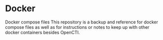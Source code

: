 # Docker
Docker compose files
This repository is a backup and reference for docker compose files as well as for instructions or notes to keep up with other docker containers besides OpenCTI.
